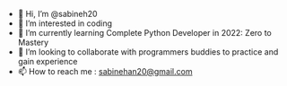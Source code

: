 - 👋 Hi, I’m @sabineh20
- 👀 I’m interested in coding
- 🌱 I’m currently learning Complete Python Developer in 2022: Zero to Mastery
- 💞️ I’m looking to collaborate with programmers buddies to practice and gain experience
- 📫 How to reach me : sabinehan20@gmail.com

<!---
sabineh20/sabineh20 is a ✨ special ✨ repository because its `README.md` (this file) appears on your GitHub profile.
You can click the Preview link to take a look at your changes.
--->
